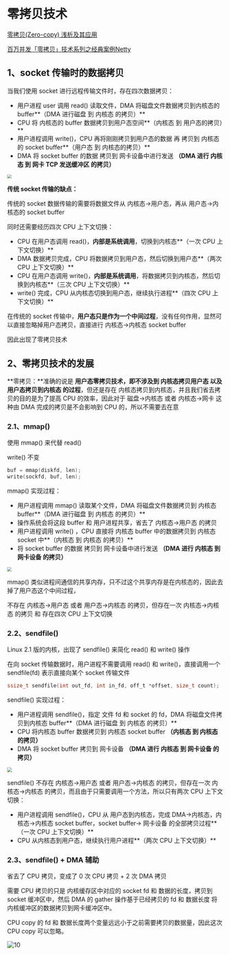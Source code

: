 # 零拷贝技术





[零拷贝(Zero-copy) 浅析及其应用](https://www.cnblogs.com/rickiyang/p/13265043.html)

[ 百万并发「零拷贝」技术系列之经典案例Netty ](https://cloud.tencent.com/developer/article/1674508)

 

## 1、socket 传输时的数据拷贝

当我们使用 socket 进行远程传输文件时，存在四次数据拷贝：

- 用户进程 user 调用 read() 读取文件，DMA 将磁盘文件数据拷贝到内核态的 buffer**（DMA 进行磁盘 到 内核态 的拷贝）**
- CPU 将 内核态的 buffer 数据拷贝到用户态空间**（内核态 到 用户态的拷贝）**
- 用户进程调用 write()，CPU 再将刚刚拷贝到用户态的数据 再 拷贝到 内核态的 socket buffer**（用户态 到 内核态的拷贝）**
- DMA 将 socket buffer 的数据 拷贝到 网卡设备中进行发送  **（DMA 进行 内核态 到 网卡 TCP 发送缓冲区 的拷贝）**

<img src="https://pic.leetcode-cn.com/1607513609-xxncfq-image.png" style="zoom:60%;" />



**传统 socket 传输的缺点：**

传统的 socket 数据传输的需要将数据文件从 内核态->用户态，再从 用户态->内核态的 socket buffer

同时还需要经历四次 CPU 上下文切换：

- CPU 在用户态调用 read()，**内部是系统调用**，切换到内核态**（一次 CPU 上下文切换）**
- DMA 数据拷贝完成，CPU 将数据拷贝到用户态，然后切换到用户态**（两次 CPU 上下文切换）**
- CPU 在用户态调用 write()，**内部是系统调用**，将数据拷贝到内核态，然后切换到内核态**（三次 CPU 上下文切换）**
- write() 完成，CPU 从内核态切换到用户态，继续执行进程**（四次 CPU 上下文切换）**



在传统的 socket 传输中，**用户态只是作为一个中间过程**，没有任何作用，显然可以直接忽略掉用户态拷贝，直接进行 内核态->内核态 socket buffer

因此出现了零拷贝技术



## 2、零拷贝技术的发展

**零拷贝：**准确的说是 **用户态零拷贝技术，即不涉及到 内核态拷贝用户态 以及 用户态拷贝到内核态 的过程**，但还是存在 内核态拷贝到内核态，并且我们省去拷贝的目的是为了提高 CPU 的效率，因此对于 磁盘->内核态 或者 内核态->网卡 这种由 DMA 完成的拷贝是不会影响到 CPU 的，所以不需要去在意



### **2.1、mmap()**

使用 mmap() 来代替 read()

write() 不变

```C
buf = mmap(diskfd, len);
write(sockfd, buf, len);
```

mmap() 实现过程：

- 用户进程调用 mmap() 读取某个文件，DMA 将磁盘文件数据拷贝到 内核态 buffer**（DMA 进行磁盘 到 内核态 的拷贝）**
- 操作系统会将这段 buffer 和 用户进程共享，省去了 内核态->用户态 的拷贝
- 用户进程调用 write() ，CPU 直接将 内核态 buffer 中的数据拷贝到 内核态 socket 中**（内核态 到 内核态 的拷贝）**
- 将 socket buffer 的数据 拷贝到 网卡设备中进行发送 **（DMA 进行 内核态 到 网卡设备 的拷贝）**

<img src="https://pic.leetcode-cn.com/1607513553-YBsiHg-image.png" style="zoom:60%;" />



mmap() 类似进程间通信的共享内存，只不过这个共享内存是在内核态的，因此去掉了用户态这个中间过程，

不存在 内核态->用户态 或者 用户态->内核态 的拷贝，但存在一次 内核态->内核态 的拷贝 和 存在四次 CPU 上下文切换







### **2.2、sendfile()**

Linux 2.1 版的内核，出现了 sendfile() 来简化 read() 和 write() 操作

在向 socket 传输数据时，用户进程不需要调用 read() 和 write()，直接调用一个 sendfile(fd) 表示直接向某个 socket 传输文件

```C
ssize_t sendfile(int out_fd, int in_fd, off_t *offset, size_t count);
```

sendfile() 实现过程：

- 用户进程调用 sendfile()，指定 文件 fd 和 socket 的 fd，DMA 将磁盘文件拷贝到内核态 buffer**（DMA 进行磁盘 到 内核态 的拷贝）**
- CPU 将内核态 buffer 数据拷贝到 内核态 socket buffer **（内核态 到 内核态 的拷贝）**
- DMA 将 socket buffer 拷贝到 网卡设备 **（DMA 进行 内核态 到 网卡设备 的拷贝）**

<img src="https://upload-images.jianshu.io/upload_images/272719-5c49aebc85085726.PNG?imageMogr2/auto-orient/strip|imageView2/2/w/626/format/webp" style="zoom:70%;" />

sendfile() 不存在 内核态->用户态 或者 用户态->内核态 的拷贝，但存在一次 内核态->内核态 的拷贝，而且由于只需要调用一个方法，所以只有两次 CPU 上下文切换：

- 用户进程调用 sendfile()，CPU 从 用户态到内核态，完成 DMA->内核态，内核态->内核态 socket buffer，socket buffer-> 网卡设备 的全部拷贝过程**（一次 CPU 上下文切换）**
- CPU 从内核态到用户态，继续执行用户进程**（两次 CPU 上下文切换）**



### 2.3、sendfile() + DMA 辅助

省去了 CPU 拷贝，变成了 0 次 CPU 拷贝 + 2 次 DMA 拷贝

需要 CPU 拷贝的只是 内核缓存区中对应的 socket fd 和 数据的长度，拷贝到 socket 缓冲区中，然后  DMA 的 gather 操作基于已经拷贝的 fd 和 数据长度 将 内核缓冲区的数据拷贝到网卡缓冲区中。

CPU copy 的 fd 和 数据长度两个变量远远小于之前需要拷贝的数据量，因此这次 CPU copy 可以忽略。

 ![10](https://tva1.sinaimg.cn/large/007S8ZIlgy1ggj9hotf1zj30hy0bq0u8.jpg) 